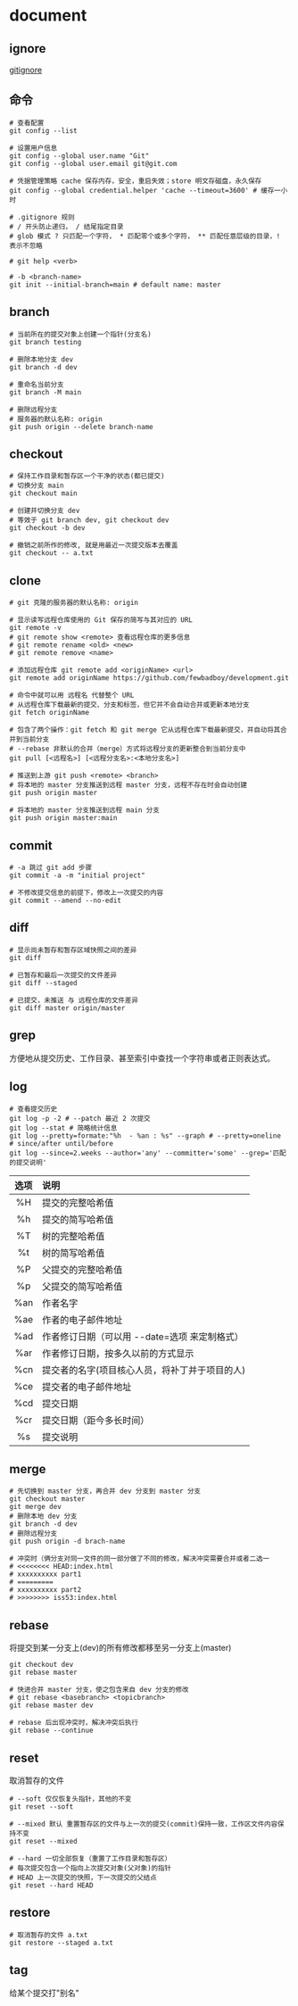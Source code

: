 # document

## ignore

[gitignore](https://github.com/github/gitignore)

## 命令

```shell
# 查看配置
git config --list

# 设置用户信息
git config --global user.name "Git"
git config --global user.email git@git.com

# 凭据管理策略 cache 保存内存，安全，重启失效；store 明文存磁盘，永久保存
git config --global credential.helper 'cache --timeout=3600' # 缓存一小时

# .gitignore 规则
# / 开头防止递归， / 结尾指定目录
# glob 模式 ? 只匹配一个字符， * 匹配零个或多个字符， ** 匹配任意层级的目录，! 表示不忽略

# git help <verb>

# -b <branch-name>
git init --initial-branch=main # default name: master
```

## branch

```shell
# 当前所在的提交对象上创建一个指针(分支名)
git branch testing

# 删除本地分支 dev
git branch -d dev

# 重命名当前分支
git branch -M main

# 删除远程分支
# 服务器的默认名称: origin
git push origin --delete branch-name
```

## checkout

```shell
# 保持工作目录和暂存区一个干净的状态(都已提交)
# 切换分支 main
git checkout main

# 创建并切换分支 dev
# 等效于 git branch dev, git checkout dev
git checkout -b dev

# 撤销之前所作的修改, 就是用最近一次提交版本去覆盖
git checkout -- a.txt
```

## clone

```shell
# git 克隆的服务器的默认名称: origin

# 显示读写远程仓库使用的 Git 保存的简写与其对应的 URL
git remote -v
# git remote show <remote> 查看远程仓库的更多信息
# git remote rename <old> <new>
# git remote remove <name>

# 添加远程仓库 git remote add <originName> <url>
git remote add originName https://github.com/fewbadboy/development.git

# 命令中就可以用 远程名 代替整个 URL
# 从远程仓库下载最新的提交、分支和标签，但它并不会自动合并或更新本地分支
git fetch originName

# 包含了两个操作：git fetch 和 git merge 它从远程仓库下载最新提交，并自动将其合并到当前分支
# --rebase 非默认的合并（merge）方式将远程分支的更新整合到当前分支中
git pull [<远程名>] [<远程分支名>:<本地分支名>]

# 推送到上游 git push <remote> <branch>
# 将本地的 master 分支推送到远程 master 分支，远程不存在时会自动创建
git push origin master

# 将本地的 master 分支推送到远程 main 分支
git push origin master:main
```

## commit

```shell
# -a 跳过 git add 步骤
git commit -a -m "initial project"

# 不修改提交信息的前提下，修改上一次提交的内容
git commit --amend --no-edit
```

## diff

```shell
# 显示尚未暂存和暂存区域快照之间的差异
git diff

# 已暂存和最后一次提交的文件差异
git diff --staged

# 已提交，未推送 与 远程仓库的文件差异
git diff master origin/master 
```

## grep

方便地从提交历史、工作目录、甚至索引中查找一个字符串或者正则表达式。

## log

```shell
# 查看提交历史
git log -p -2 # --patch 最近 2 次提交
git log --stat # 简略统计信息
git log --pretty=formate:"%h  - %an : %s" --graph # --pretty=oneline
# since/after until/before 
git log --since=2.weeks --author='any' --committer='some' --grep='匹配的提交说明' 
```

|选项|说明|
|:----:|:----|
|%H|提交的完整哈希值|
|%h|提交的简写哈希值|
|%T|树的完整哈希值|
|%t|树的简写哈希值|
|%P|父提交的完整哈希值|
|%p|父提交的简写哈希值|
|%an|作者名字|
|%ae|作者的电子邮件地址|
|%ad|作者修订日期（可以用 --date=选项 来定制格式）|
|%ar|作者修订日期，按多久以前的方式显示|
|%cn|提交者的名字(项目核心人员，将补丁并于项目的人)|
|%ce|提交者的电子邮件地址|
|%cd|提交日期|
|%cr|提交日期（距今多长时间）|
|%s|提交说明|

## merge

```shell
# 先切换到 master 分支，再合并 dev 分支到 master 分支
git checkout master
git merge dev
# 删除本地 dev 分支
git branch -d dev
# 删除远程分支
git push origin -d brach-name

# 冲突时（俩分支对同一文件的同一部分做了不同的修改，解决冲突需要合并或者二选一
# <<<<<<<< HEAD:index.html
# xxxxxxxxxx part1
# =========
# xxxxxxxxxx part2
# >>>>>>>> iss53:index.html
```

## rebase

将提交到某一分支上(dev)的所有修改都移至另一分支上(master)

```shell
git checkout dev
git rebase master

# 快进合并 master 分支，使之包含来自 dev 分支的修改
# git rebase <basebranch> <topicbranch>
git rebase master dev

# rebase 后出现冲突时，解决冲突后执行
git rebase --continue

```

## reset

取消暂存的文件

```shell
# --soft 仅仅恢复头指针，其他的不变
git reset --soft

# --mixed 默认 重置暂存区的文件与上一次的提交(commit)保持一致，工作区文件内容保持不变
git reset --mixed

# --hard 一切全部恢复（重置了工作目录和暂存区）
# 每次提交包含一个指向上次提交对象(父对象)的指针
# HEAD 上一次提交的快照，下一次提交的父结点
git reset --hard HEAD
```

## restore

```shell
# 取消暂存的文件 a.txt
git restore --staged a.txt
```

## tag

给某个提交打"别名"

